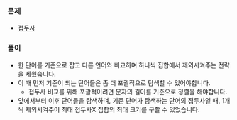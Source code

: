 ### 문제
- [접두사](https://www.acmicpc.net/problem/1141)

### 풀이

- 한 단어를 기준으로 잡고 다른 언어와 비교하며 하나씩 집합에서 제외시켜주는 전략을 세웠습니다.
- 이 때 먼저 기준이 되는 단어들은 좀 더 포괄적으로 탐색할 수 있어야합니다.
	- 접두사 비교를 위해 포괄적이려면 문자의 길이를 기준으로 정렬을 해야합니다.
- 앞에서부터 이후 단어들을 탐색하며, 기준 단어가 탐색하는 단어의 접두사일 때, 1개씩 제외시켜주어 최대 접두사X 집합의 최대 크기를 구할 수 있었습니다.